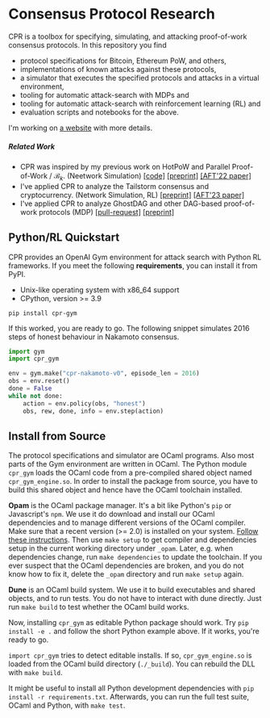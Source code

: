 # Consensus Protocol Research

CPR is a toolbox for specifying, simulating, and attacking proof-of-work
consensus protocols. In this repository you find
- protocol specifications for Bitcoin, Ethereum PoW, and others,
- implementations of known attacks against these protocols,
- a simulator that executes the specified protocols and attacks in a
  virtual environment,
- tooling for automatic attack-search with MDPs and
- tooling for automatic attack-search with reinforcement learning (RL) and
- evaluation scripts and notebooks for the above.

I'm working on [a website](https://pkel.github.io/cpr/) with more details.

##### Related Work

- CPR was inspired by my previous work on HotPoW and Parallel Proof-of-Work
  / $\mathcal B_k$. (Neetwork Simulation)
  [[code]](https://github.com/pkel/hotpow)
  [[preprint]](https://arxiv.org/abs/1907.13531)
  [[AFT'22 paper]](https://arxiv.org/abs/2204.00034)
- I've applied CPR to analyze the Tailstorm consensus and cryptocurrency.
  (Network Simulation, RL)
  [[preprint]](https://arxiv.org/abs/2306.12206)
  [[AFT'23 paper]](https://drops.dagstuhl.de/storage/00lipics/lipics-vol282-aft2023/LIPIcs.AFT.2023.6/LIPIcs.AFT.2023.6.pdf)
- I've applied CPR to analyze GhostDAG and other DAG-based proof-of-work
  protocols (MDP)
  [[pull-request]](https://github.com/pkel/cpr/pull/51)
  [[preprint]](https://arxiv.org/abs/2501.10888)


## Python/RL Quickstart

CPR provides an OpenAI Gym environment for attack search with Python RL
frameworks. If you meet the following **requirements**, you can install
it from PyPI.

- Unix-like operating system with x86_64 support
- CPython, version >= 3.9

```shell
pip install cpr-gym
```

If this worked, you are ready to go. The following snippet simulates
2016 steps of honest behaviour in Nakamoto consensus.

```python
import gym
import cpr_gym

env = gym.make("cpr-nakamoto-v0", episode_len = 2016)
obs = env.reset()
done = False
while not done:
    action = env.policy(obs, "honest")
    obs, rew, done, info = env.step(action)
```

## Install from Source

The protocol specifications and simulator are OCaml programs. Also most
parts of the Gym environment are written in OCaml. The Python module
`cpr_gym` loads the OCaml code from a pre-compiled shared object named
`cpr_gym_engine.so`. In order to install the package from source, you
have to build this shared object and hence have the OCaml toolchain
installed.

**Opam** is the OCaml package manager. It's a bit like Python's `pip` or
Javascript's `npm`. We use it do download and install our OCaml
dependencies and to manage different versions of the OCaml compiler.
Make sure that a recent version (>= 2.0) is installed on your system.
[Follow these instructions](https://opam.ocaml.org/doc/Install.html).
Then use `make setup` to get compiler and dependencies setup in the
current working directory under `_opam`. Later, e.g. when dependencies
change, run `make dependencies` to update the toolchain. If you ever
suspect that the OCaml dependencies are broken, and you do not know how
to fix it, delete the `_opam` directory and run `make setup` again.

**Dune** is an OCaml build system. We use it to build executables and
shared objects, and to run tests. You do not have to interact with dune
directly. Just run `make build` to test whether the OCaml build works.

Now, installing `cpr_gym` as editable Python package should work. Try
`pip install -e .` and follow the short Python example above. If it
works, you're ready to go.

`import cpr_gym` tries to detect editable installs. If so,
`cpr_gym_engine.so` is loaded from the OCaml build directory
(`./_build`). You can rebuild the DLL with `make build`.

It might be useful to install all Python development dependencies with
`pip install -r requirements.txt`. Afterwards, you can run the full test
suite, OCaml and Python, with `make test`.
